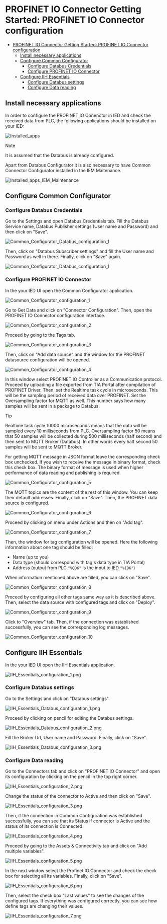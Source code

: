 # PROFINET IO Connector Getting Started: PROFINET IO Connector configuration

- [PROFINET IO Connector Getting Started: PROFINET IO Connector configuration](#profinet-io-connector-getting-started-profinet-io-connector-configuration)
  - [Install necessary applications](#install-necessary-applications)
  - [Configure Common Configurator](#configure-common-configurator)
    - [Configure Databus Credentials](#configure-databus-credentials)
    - [Configure PROFINET IO Connector](#configure-profinet-io-connector)
  - [Configure IIH Essentials](#configure-iih-essentials)
    - [Configure Databus settings](#configure-databus-settings)
    - [Configure Data reading](#configure-data-reading)

## Install necessary applications

In order to configure the PROFINET IO Conenctor in IED and check the received data from PLC, the following applications should be installed on your IED:

![Installed_apps](graphics/Installed_apps.png)

> [!NOTE]  
> It is assumed that the Databus is already configured.

Apart from Databus Configurator it is also necessary to have Common Connector Configurator installed in the IEM Maitenance. 

![Installed_apps_IEM_Maintenance](graphics/Installed_apps_IEM_Maintenance.png)

## Configure Common Configurator

### Configure Databus Credentials

Go to the Settings and open Databus Credentials tab. Fill the Databus Service name, Databus Publisher settings (User name and Password) and then click on "Save".

![Common_Configurator_Databus_configuration_1](graphics/Common_Configurator_Databus_configuration_1.png)

Then, click on "Databus Subscriber settings" and fill the User name and Password as well in there. Finally, click on "Save" again.

![Common_Configurator_Databus_configuration_1](graphics/Common_Configurator_Databus_configuration_2.png)

### Configure PROFINET IO Connector

In the your IED UI open the Common Configurator application.

![Common_Configurator_configuration_1](graphics/Common_Configurator_configuration_1.png)

Go to Get Data and click on "Connector Configuration". Then, open the PROFINET IO Connector configuration interface.

![Common_Configurator_configuration_2](graphics/Common_Configurator_configuration_2.png)

Proceed by going to the Tags tab.

![Common_Configurator_configuration_3](graphics/Common_Configurator_configuration_3.png)

Then, click on "Add data source" and the window for the PROFINET datasource configuration will be opened.

![Common_Configurator_configuration_4](graphics/Common_Configurator_configuration_4.png)

In this window select PROFINET IO Controller as a Communication protocol. Proceed by uploading a file exported from TIA Portal after compilation of PROFINET Driver. Then, set the Realtime task cycle in microseconds. This will be the sampling period of received data over PROFINET. Set the Oversampling factor for MQTT as well. This number says how many samples will be sent in a package to Databus.

> [!TIP]
> Realtime task cycle 10000 microseconds means that the data will be sampled every 10 milliseconds from PLC. Oversampling factor 50 means that 50 samples will be collected during 500 milliseconds (half second) and then sent to MQTT Broker (Databus). In other words every half second 50 samples will be sent to MQTT Broker.

For getting MQTT message in JSON format leave the corresponding check box unchecked. If you wish to receive the message in binary format, check this check box. The binary format of message is used when higher performance of data reading and publishing is required.

![Common_Configurator_configuration_5](graphics/Common_Configurator_configuration_5.png)

The MQTT topics are the content of the rest of this window. You can keep their default addresses. Finally, click on "Save". Then, the PROFINET data source is configured.

![Common_Configurator_configuration_6](graphics/Common_Configurator_configuration_6.png)

Proceed by clicking on menu under Actions and then on "Add tag".

![Common_Configurator_configuration_7](graphics/Common_Configurator_configuration_7.png)

Then, the window for tag configuration will be opened. Here the following information about one tag should be filled:
- Name (up to you)
- Data type (should correspond with tag's data type in TIA Portal)
- Address (output from PLC `"%QD6"` is the input to IED `"%ID6"`)

When information mentioned above are filled, you can click on "Save".

![Common_Configurator_configuration_8](graphics/Common_Configurator_configuration_8.png)

Proceed by configuring all other tags same way as it is described above. Then, select the data source with configured tags and click on "Deploy".

![Common_Configurator_configuration_9](graphics/Common_Configurator_configuration_9.png)

Click to "Overview" tab. Then, if the connection was established successfully, you can see the corresponding log messages.

![Common_Configurator_configuration_10](graphics/Common_Configurator_configuration_10.png)

## Configure IIH Essentials

In the your IED UI open the IIH Essentials application.

![IIH_Essentials_configuration_1.png](graphics/IIH_Essentials_configuration_1.png)

### Configure Databus settings

Go to the Settings and click on "Databus settings".

![IIH_Essentials_Databus_configuration_1.png](graphics/IIH_Essentials_Databus_configuration_1.png)

Proceed by clicking on pencil for editing the Databus settings.

![IIH_Essentials_Databus_configuration_2.png](graphics/IIH_Essentials_Databus_configuration_2.png)

Fill the Broker Url, User name and Password. Finally, click on "Save".

![IIH_Essentials_Databus_configuration_3.png](graphics/IIH_Essentials_Databus_configuration_3.png)

### Configure Data reading

Go to the Connectors tab and click on "PROFINET IO Connector" and open its configuration by clicking on the pencil in the top right corner.

![IIH_Essentials_configuration_2.png](graphics/IIH_Essentials_configuration_2.png)

Change the status of the connector to Active and then click on "Save".

![IIH_Essentials_configuration_3.png](graphics/IIH_Essentials_configuration_3.png)

Then, if the connection in Common Configuration was established successfully, you can see that its Status if connector is Active and the status of its connection is Connected.

![IIH_Essentials_configuration_4.png](graphics/IIH_Essentials_configuration_4.png)

Proceed by going to the Assets & Connectivity tab and click on "Add multiple variables".

![IIH_Essentials_configuration_5.png](graphics/IIH_Essentials_configuration_5.png)

In the next window select the Profinet IO Connector and check the check box for selecting all its variables. Finally, click on "Save".

![IIH_Essentials_configuration_6.png](graphics/IIH_Essentials_configuration_6.png)

Then, select the check box "Last values" to see the changes of the configured tags. If everything was configured correctly, you can see how define tags are changing their values.

![IIH_Essentials_configuration_7.png](graphics/IIH_Essentials_configuration_7.png)
